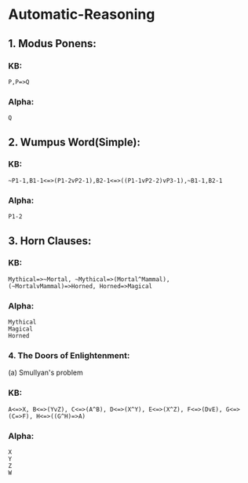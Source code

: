 # Automatic-Reasoning

## 1. Modus Ponens:
### KB: 
```
P,P=>Q
```
### Alpha: 
```
Q
```

## 2. Wumpus Word(Simple):
### KB: 
```
~P1-1,B1-1<=>(P1-2vP2-1),B2-1<=>((P1-1vP2-2)vP3-1),~B1-1,B2-1
```
### Alpha: 
```
P1-2
```

## 3. Horn Clauses:
### KB:
```
Mythical=>~Mortal, ~Mythical=>(Mortal^Mammal), (~MortalvMammal)=>Horned, Horned=>Magical
```
### Alpha:
```
Mythical
Magical
Horned
```

### 4. The Doors of Enlightenment:
(a) Smullyan's problem
### KB: 
```
A<=>X, B<=>(YvZ), C<=>(A^B), D<=>(X^Y), E<=>(X^Z), F<=>(DvE), G<=>(C=>F), H<=>((G^H)=>A)
```
### Alpha:
```
X
Y
Z
W
```